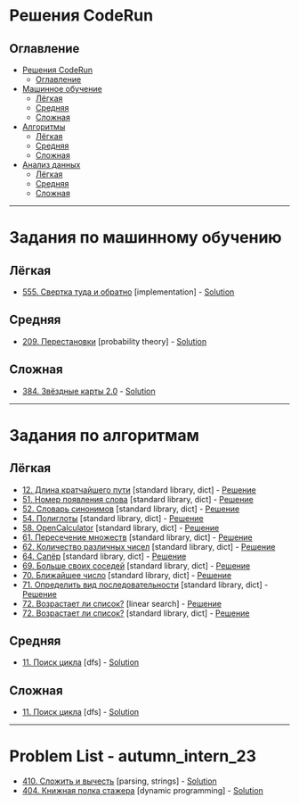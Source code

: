 # Решения CodeRun

## Оглавление

- [Решения CodeRun](#coderun-solutions)
  - [Оглавление](#table-of-contents)
- [Машинное обучение](#ml-problem-list-)
  - [Лёгкая](#easy-)
  - [Средняя](#medium-)
  - [Сложная](#hard-)
- [Алгоритмы](#problem-list-algorithms-)
  - [Лёгкая](#easy--1)
  - [Средняя](#medium--1)
  - [Сложная](#hard--1)
- [Анализ данных](#problem-list-data-analysis-)
  - [Лёгкая](#easy--2)
  - [Средняя](#medium--2)
  - [Сложная](#hard--2)


---

# Задания по машинному обучению <a name="ml-problem-list"></a>

## Лёгкая <a name="easy-"></a>

* [555. Свертка туда и обратно](https://coderun.yandex.ru/problem/bundle-on-fingers/) [implementation] - [Solution](ML/Easy/555_bundle_on_fingers)

## Средняя <a name="medium-"></a>

* [209. Перестановки](https://coderun.yandex.ru/problem/permutations/) [probability theory] - [Solution](ML/Medium/209_permutations)


## Сложная <a name="hard-"></a>
* [384. Звёздные карты 2.0](https://coderun.yandex.ru/problem/star-maps-v2/) - [Solution](ML/Hard/384_star_maps_v2)

---

# Задания по алгоритмам <a name="problem-list-algoritms"></a>

## Лёгкая <a name="easy--1"></a>

* [12. Длина кратчайшего пути](https://coderun.yandex.ru/problem/shortest-path-length/) [standard library, dict] - [Решение](Алгоритмы/Лёгкая/12_Длина_кратчайшего_пути.ipynb)
* [51. Номер появления слова](https://coderun.yandex.ru/problem/word-appearance-number/) [standard library, dict] - [Решение](Алгоритмы/Лёгкая/51_Номер_появления_слова.ipynb)
* [52. Словарь синонимов](https://coderun.yandex.ru/problem/dictionary-synonyms/) [standard library, dict] - [Решение](Алгоритмы/Лёгкая/52_Словарь_синонимов.ipynb)
* [54. Полиглоты](https://coderun.yandex.ru/problem/polyglots/) [standard library, dict] - [Решение](Алгоритмы/Лёгкая/54_Полиглоты.ipynb)
* [58. OpenCalculator](https://coderun.yandex.ru/problem/open-calculator/) [standard library, dict] - [Решение](Алгоритмы/Лёгкая/58_OpenCalculator.ipynb)
* [61. Пересечение множеств](https://coderun.yandex.ru/problem/intersection-sets/) [standard library, dict] - [Решение](Алгоритмы/Лёгкая/61_Пересечение_множеств.ipynb)
* [62. Количество различных чисел](https://coderun.yandex.ru/problem/number-different-numbers/) [standard library, dict] - [Решение](Алгоритмы/Лёгкая/62_Количество_различных_чисел.ipynb)
* [64. Сапёр](https://coderun.yandex.ru/problem/sapper/) [standard library, dict] - [Решение](Алгоритмы/Лёгкая/64_Сапёр.ipynb)
* [69. Больше своих соседей](https://coderun.yandex.ru/problem/more-your-neighbors/) [standard library, dict] - [Решение](Алгоритмы/Лёгкая/69_Больше_своих_соседей.ipynb)
* [70. Ближайшее число](https://coderun.yandex.ru/problem/nearest-number/) [standard library, dict] - [Решение](Алгоритмы/Лёгкая/70_Ближайшее_число.ipynb)
* [71. Определить вид последовательности](https://coderun.yandex.ru/problem/determine-type-sequence/) [standard library, dict] - [Решение](Алгоритмы/Лёгкая/71_OpenCalculator.ipynb)
* [72. Возрастает ли список?](https://coderun.yandex.ru/problem/list-growing/) [linear search] - [Решение](Алгоритмы/Лёгкая/72_Возрастает_ли_список_.ipynb)
* [72. Возрастает ли список?](https://coderun.yandex.ru/problem/list-growing/) [standard library, dict] - [Решение](Алгоритмы/Лёгкая/72_Возрастает_ли_список_.ipynb)

## Средняя <a name="medium--1"></a>

* [11. Поиск цикла](https://coderun.yandex.ru/problem/cycle-search/) [dfs] - [Solution](Algorithms/Medium/11_cycle_search)

## Сложная <a name="hard--1"></a>

* [11. Поиск цикла](https://coderun.yandex.ru/problem/cycle-search/) [dfs] - [Solution](Algorithms/Medium/11_cycle_search)
---

# Problem List - autumn_intern_23 <a name="contest-problems"></a>

* [410. Сложить и вычесть](https://coderun.yandex.ru/problem/calc-expression/) [parsing, strings] - [Solution](autumn_intern_23/410_calc_expression)
* [404. Книжная полка стажера](https://coderun.yandex.ru/problem/book-shelf/) [dynamic programming] - [Solution](autumn_intern_23/404_book_shelf)
